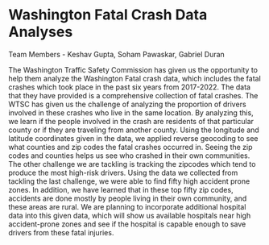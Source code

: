 # Washington Fatal Crash Data Analyses

Team Members - Keshav Gupta, Soham Pawaskar, Gabriel Duran


The Washington Traffic Safety Commission has given us the opportunity to help them analyze the
Washington Fatal crash data, which includes the fatal crashes which took place in the past six years from
2017-2022. The data that they have provided is a comprehensive collection of fatal crashes.
The WTSC has given us the challenge of analyzing the proportion of drivers involved in these crashes
who live in the same location. By analyzing this, we learn if the people involved in the crash are residents
of that particular county or if they are traveling from another county. Using the longitude and latitude
coordinates given in the data, we applied reverse geocoding to see what counties and zip codes the fatal
crashes occurred in. Seeing the zip codes and counties helps us see who crashed in their own
communities.
The other challenge we are tackling is tracking the zipcodes which tend to produce the most high-risk
drivers. Using the data we collected from tackling the last challenge, we were able to find fifty high
accident prone zones. In addition, we have learned that in these top fifty zip codes, accidents are done
mostly by people living in their own community, and these areas are rural.
We are planning to incorporate additional hospital data into this given data, which will show us available
hospitals near high accident-prone zones and see if the hospital is capable enough to save drivers from
these fatal injuries.

